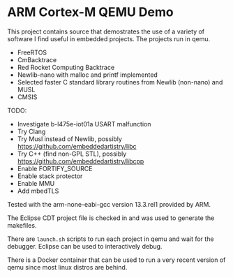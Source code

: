 # ARM Cortex-M QEMU Demo

This project contains source that demostrates the use of a variety of software
I find useful in embedded projects. The projects run in qemu.

 * FreeRTOS
 * CmBacktrace
 * Red Rocket Computing Backtrace
 * Newlib-nano with malloc and printf implemented
 * Selected faster C standard library routines from Newlib (non-nano) and MUSL
 * CMSIS

TODO:
 * Investigate b-l475e-iot01a USART malfunction
 * Try Clang
 * Try Musl instead of Newlib, possibly https://github.com/embeddedartistry/libc
 * Try C++ (find non-GPL STL), possibly https://github.com/embeddedartistry/libcpp
 * Enable FORTIFY_SOURCE
 * Enable stack protector
 * Enable MMU
 * Add mbedTLS

Tested with the arm-none-eabi-gcc version 13.3.rel1 provided by ARM.

The Eclipse CDT project file is checked in and was used to generate the 
makefiles.

There are `launch.sh` scripts to run each project in qemu and wait for the
debugger. Eclipse can be used to interactively debug.

There is a Docker container that can be used to run a very recent version of
qemu since most linux distros are behind.

